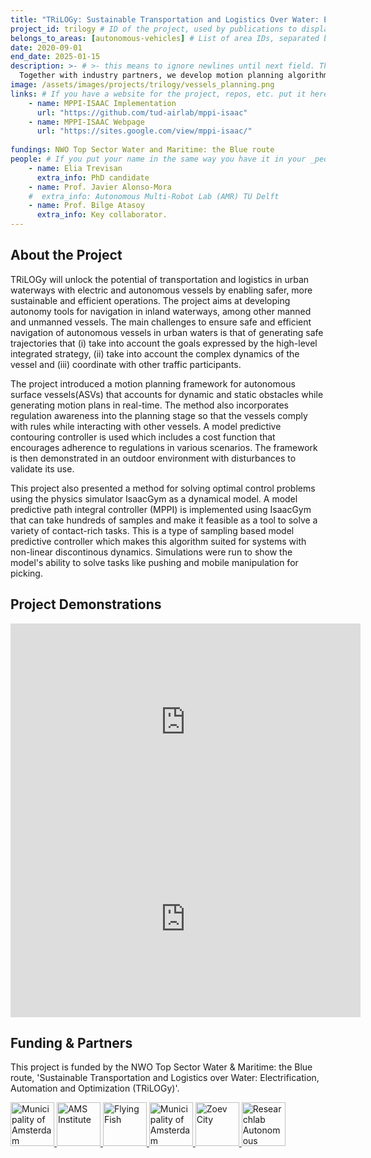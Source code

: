 ```yaml
---
title: "TRiLOGy: Sustainable Transportation and Logistics Over Water: Electrification, Automation, and Optimization"
project_id: trilogy # ID of the project, used by publications to display in this project.
belongs_to_areas: [autonomous-vehicles] # List of area IDs, separated by commas.
date: 2020-09-01
end_date: 2025-01-15
description: >- # >- this means to ignore newlines until next field. This is the short project description, displayed in the project's card"
  Together with industry partners, we develop motion planning algorithms to navigate urban canals accounting for the interactions with other vessels.
image: /assets/images/projects/trilogy/vessels_planning.png
links: # If you have a website for the project, repos, etc. put it here.
    - name: MPPI-ISAAC Implementation
      url: "https://github.com/tud-airlab/mppi-isaac"
    - name: MPPI-ISAAC Webpage
      url: "https://sites.google.com/view/mppi-isaac/"
      
fundings: NWO Top Sector Water and Maritime: the Blue route
people: # If you put your name in the same way you have it in your _people entry, your preferred link will be added. extra_info is optional.
    - name: Elia Trevisan 
      extra_info: PhD candidate
    - name: Prof. Javier Alonso-Mora
    #  extra_info: Autonomous Multi-Robot Lab (AMR) TU Delft
    - name: Prof. Bilge Atasoy
      extra_info: Key collaborator.
---
```

<!-- Here you put the main body of the page, in markdown. You can also mix in html, or change this .md to .html -->
<!-- The fields of People, Funding, Links and Publications will be generated automatically -->

## About the Project

TRiLOGy will unlock the potential of transportation and logistics in urban waterways with electric and autonomous vessels by enabling safer, more sustainable and efficient operations. The project aims at developing autonomy tools for navigation in inland waterways, among other manned and unmanned vessels. The main challenges to ensure safe and efficient navigation of autonomous vessels in urban waters is that of generating safe trajectories that (i) take into account the goals expressed by the high-level integrated strategy, (ii) take into account the complex dynamics of the vessel and (iii) coordinate with other traffic participants.

The project introduced a motion planning framework for autonomous surface vessels(ASVs) that accounts for dynamic and static obstacles while generating motion plans in real-time. The method also incorporates regulation awareness into the planning stage so that the vessels comply with rules while interacting with other vessels. A model predictive contouring controller is used which includes a cost function that encourages adherence to regulations in various scenarios. The framework is then demonstrated in an outdoor environment with disturbances to validate its use. 

This project also presented a method for solving optimal control problems using the physics simulator IsaacGym as a dynamical model. A model predictive path integral controller (MPPI) is implemented using IsaacGym that can take hundreds of samples and make it feasible as a tool to solve a variety of contact-rich tasks. This is a type of sampling based model predictive controller which makes this algorithm suited for systems with non-linear discontinous dynamics. Simulations were run to show the model's ability to solve tasks like pushing and mobile manipulation for picking. 


## Project Demonstrations

<div class="video-wrapper ratio ratio-16x9"> 
  <iframe width="560" height="315" src="https://www.youtube.com/embed/Yq0XDarHX18?si=ED0joEFSmc3RWOOt&mute=1" title="YouTube video player" frameborder="0" allow="accelerometer; autoplay; clipboard-write; encrypted-media; gyroscope; picture-in-picture; web-share" referrerpolicy="strict-origin-when-cross-origin" allowfullscreen></iframe>
</div>
<div class="video-wrapper ratio ratio-16x9">  
  <iframe width="560" height="315" src="https://www.youtube.com/embed/ovLZmSd-XX8?si=8dpVNsOdYn6p3Ecb&mute=1" title="YouTube video player" frameborder="0" allow="accelerometer; autoplay; clipboard-write; encrypted-media; gyroscope; picture-in-picture; web-share" referrerpolicy="strict-origin-when-cross-origin" allowfullscreen></iframe>
</div>

## Funding & Partners

This project is funded by the NWO Top Sector Water & Maritime: the Blue route, 'Sustainable Transportation and Logistics over Water: Electrification, Automation and Optimization (TRiLOGy)'.

<div class="d-flex flex-row gap-2 flex-wrap justify-content-evenly mb-4 mt-4">
  <a itemprop="url" href="https://www.amsterdam.nl/">
  <img class="img-flex" height="70" src="{% include fix_link.html link='/assets/images/projects/trilogy/gemeente.png' %}" alt="Municipality of Amsterdam">
  </a>
  <a itemprop="url" href="https://www.ams-institute.org/">
  <img class="img-flex" height="70" src="{% include fix_link.html link='/assets/images/projects/trilogy/ams.png' %}" alt="AMS Institute">
  </a>
  <a itemprop="url" href="https://www.flying-fish.tech/">
  <img class="img-flex" height="70" src="{% include fix_link.html link='/assets/images/projects/trilogy/flying_fish.png' %}" alt="Flying Fish">
  </a>
  <a itemprop="url" href="https://demcon-unmanned.nl/">
  <img class="img-flex" height="70" src="{% include fix_link.html link='/assets/images/projects/trilogy/demcon.png' %}" alt="Municipality of Amsterdam">
  </a>
  <a itemprop="url" href="https://www.zoevcity.nl/">
  <img class="img-flex" height="70" src="{% include fix_link.html link='/assets/images/projects/trilogy/zoev.jpeg' %}" alt="Zoev City">
  </a>
  <a itemprop="url" href="https://rasdelft.nl/">
  <img class="img-flex" height="70" src="{% include fix_link.html link='/assets/images/projects/trilogy/ras.png' %}" alt="Researchlab Autonomous Shipping">
  </a>
</div>
